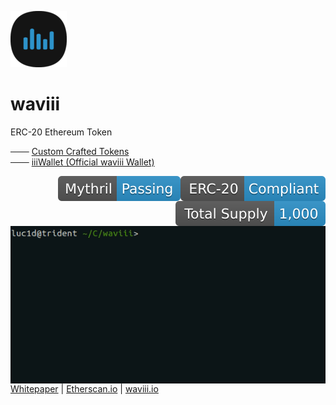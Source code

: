 ![waviii_logo](Etherscan.io/waviii_logo_small.png) 
# waviii

ERC-20 Ethereum Token

─── [Custom Crafted Tokens](https://waviii.io)<br />
─── [iiiWallet (Official waviii Wallet)](https://github.com/luc1dLife/iiiWallet)

<a href="https://etherscan.io/token/0xBA00868912Af1a409F11E9c2B5d3a9376Cb3C2E2"><img align="right" src="Etherscan.io/erc20_compliant.svg"></a>
<a href="https://github.com/luc1dLife/waviii/blob/master/Whitepaper.md"><img align="right" src="Etherscan.io/myth_pass.svg"></a>
<a href="https://github.com/luc1dLife/waviii/blob/master/Whitepaper.md"><img align="right" src="Etherscan.io/total_supply.svg"></a>
<a href="https://etherscan.io/token/0xBA00868912Af1a409F11E9c2B5d3a9376Cb3C2E2" target="_blank"><img align="right" src="Etherscan.io/waviii.gif"></a>
<br />

    [Solidity v0.5.0]
    [node v10.15.2]
    [npm v5.8.0]
    [Truffle v5.0.5]

    Contract Address: 
    0xBA00868912Af1a409F11E9c2B5d3a9376Cb3C2E2
[Whitepaper](https://github.com/luc1dLife/waviii/blob/master/Whitepaper.md) | [Etherscan.io](https://etherscan.io/token/0xBA00868912Af1a409F11E9c2B5d3a9376Cb3C2E2) | [waviii.io](https://waviii.io/)